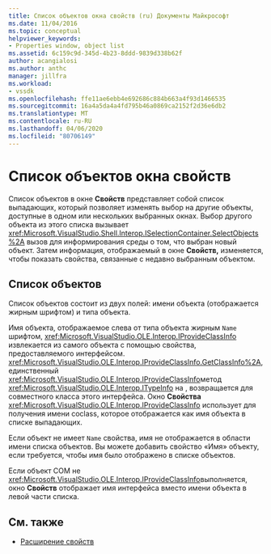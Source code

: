 ```yaml
---
title: Список объектов окна свойств (ru) Документы Майкрософт
ms.date: 11/04/2016
ms.topic: conceptual
helpviewer_keywords:
- Properties window, object list
ms.assetid: 6c159c9d-345d-4b23-8ddd-9839d338b62f
author: acangialosi
ms.author: anthc
manager: jillfra
ms.workload:
- vssdk
ms.openlocfilehash: ffe11ae6ebb4e692686c884b663a4f93d1466535
ms.sourcegitcommit: 16a4a5da4a4fd795b46a0869ca2152f2d36e6db2
ms.translationtype: MT
ms.contentlocale: ru-RU
ms.lasthandoff: 04/06/2020
ms.locfileid: "80706149"
---
```

# <a name="properties-window-object-list"></a>Список объектов окна свойств
Список объектов в окне **Свойств** представляет собой список выпадающих, который позволяет изменять выбор на другие объекты, доступные в одном или нескольких выбранных окнах. Выбор другого объекта из этого списка вызывает <xref:Microsoft.VisualStudio.Shell.Interop.ISelectionContainer.SelectObjects%2A> вызов для информирования среды о том, что выбран новый объект. Затем информация, отображаемый в окне **Свойств,** изменяется, чтобы показать свойства, связанные с недавно выбранным объектом.

## <a name="the-object-list"></a>Список объектов
 Список объектов состоит из двух полей: имени объекта (отображается жирным шрифтом) и типа объекта.

 Имя объекта, отображаемое слева от типа объекта жирным `Name` шрифтом, <xref:Microsoft.VisualStudio.OLE.Interop.IProvideClassInfo> извлекается из самого объекта с помощью свойства, предоставляемого интерфейсом. <xref:Microsoft.VisualStudio.OLE.Interop.IProvideClassInfo.GetClassInfo%2A>, единственный <xref:Microsoft.VisualStudio.OLE.Interop.IProvideClassInfo>метод <xref:Microsoft.VisualStudio.OLE.Interop.ITypeInfo> на , возвращается для совместного класса этого интерфейса. Окно **Свойства** <xref:Microsoft.VisualStudio.OLE.Interop.IProvideClassInfo> использует для получения имени coclass, которое отображается как имя объекта в списке выпадающих.

 Если объект не имеет `Name` свойства, имя не отображается в области имени списка объектов. Вы можете добавить свойство «Имя» объекту, если требуется, чтобы имя было отображено в списке объектов.

 Если объект COM не <xref:Microsoft.VisualStudio.OLE.Interop.IProvideClassInfo>выполняется, окно **Свойств** отображает имя интерфейса вместо имени объекта в левой части списка.

## <a name="see-also"></a>См. также
- [Расширение свойств](../../extensibility/internals/extending-properties.md)
